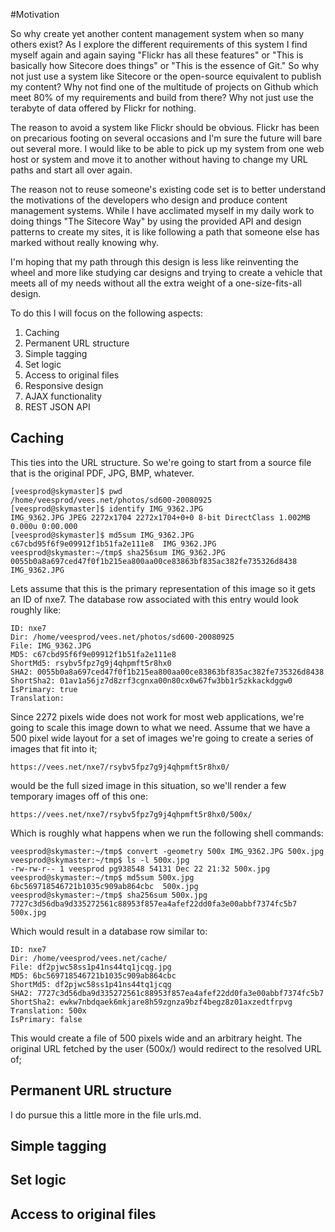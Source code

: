 #Motivation

So why create yet another content management system when so many others exist? As I explore the different requirements of this system I find myself again and again saying "Flickr has all these features" or "This is basically how Sitecore does things" or "This is the essence of Git." So why not just use a system like Sitecore or the open-source equivalent to publish my content? Why not find one of the multitude of projects on Github which meet 80% of my requirements and build from there? Why not just use the terabyte of data offered by Flickr for nothing.

The reason to avoid a system like Flickr should be obvious. Flickr has been on precarious footing on several occasions and I'm sure the future will bare out several more. I would like to be able to pick up my system from one web host or system and move it to another without having to change my URL paths and start all over again.

The reason not to reuse someone's existing code set is to better understand the motivations of the developers who design and produce content management systems. While I have acclimated myself in my daily work to doing things "The Sitecore Way" by using the provided API and design patterns to create my sites, it is like following a path that someone else has marked without really knowing why.

I'm hoping that my path through this design is less like reinventing the wheel and more like studying car designs and trying to create a vehicle that meets all of my needs without all the extra weight of a one-size-fits-all design.

To do this I will focus on the following aspects:

1. Caching
1. Permanent URL structure 
1. Simple tagging
1. Set logic
1. Access to original files
1. Responsive design
1. AJAX functionality
1. REST JSON API

## Caching

This ties into the URL structure. So we're going to start from a source file that is the original PDF, JPG, BMP, whatever.

	[veesprod@skymaster]$ pwd
	/home/veesprod/vees.net/photos/sd600-20080925
	[veesprod@skymaster]$ identify IMG_9362.JPG
	IMG_9362.JPG JPEG 2272x1704 2272x1704+0+0 8-bit DirectClass 1.002MB 0.000u 0:00.000
	[veesprod@skymaster]$ md5sum IMG_9362.JPG
	c67cbd95f6f9e09912f1b51fa2e111e8  IMG_9362.JPG
	veesprod@skymaster:~/tmp$ sha256sum IMG_9362.JPG 
	0055b0a8a697ced47f0f1b215ea800aa00ce83863bf835ac382fe735326d8438  IMG_9362.JPG

Lets assume that this is the primary representation of this image so it gets an ID of nxe7. The database row associated with this entry would look roughly like:

	ID: nxe7
	Dir: /home/veesprod/vees.net/photos/sd600-20080925
	File: IMG_9362.JPG
	MD5: c67cbd95f6f9e09912f1b51fa2e111e8
	ShortMd5: rsybv5fpz7g9j4qhpmft5r8hx0
	SHA2: 0055b0a8a697ced47f0f1b215ea800aa00ce83863bf835ac382fe735326d8438
	ShortSha2: 01av1a56jz7d8zrf3cgnxa00n80cx0w67fw3bb1r5zkkackdggw0
	IsPrimary: true
	Translation:

Since 2272 pixels wide does not work for most web applications, we're going to scale this image down to what we need. Assume that we have a 500 pixel wide layout for a set of images we're going to create a series of images that fit into it;

	https://vees.net/nxe7/rsybv5fpz7g9j4qhpmft5r8hx0/

would be the full sized image in this situation, so we'll render a few temporary images off of this one:

	https://vees.net/nxe7/rsybv5fpz7g9j4qhpmft5r8hx0/500x/

Which is roughly what happens when we run the following shell commands:

	veesprod@skymaster:~/tmp$ convert -geometry 500x IMG_9362.JPG 500x.jpg
	veesprod@skymaster:~/tmp$ ls -l 500x.jpg 
	-rw-rw-r-- 1 veesprod pg938548 54131 Dec 22 21:32 500x.jpg
	veesprod@skymaster:~/tmp$ md5sum 500x.jpg 
	6bc569718546721b1035c909ab864cbc  500x.jpg
	veesprod@skymaster:~/tmp$ sha256sum 500x.jpg 
	7727c3d56dba9d335272561c88953f857ea4afef22dd0fa3e00abbf7374fc5b7  500x.jpg

Which would result in a database row similar to:

	ID: nxe7
	Dir: /home/veesprod/vees.net/cache/
	File: df2pjwc58ss1p41ns44tq1jcqg.jpg
	MD5: 6bc569718546721b1035c909ab864cbc 
	ShortMd5: df2pjwc58ss1p41ns44tq1jcqg
	SHA2: 7727c3d56dba9d335272561c88953f857ea4afef22dd0fa3e00abbf7374fc5b7
	ShortSha2: ewkw7nbdqaek6mkjare8h59zgnza9bzf4begz8z01axzedtfrpvg
	Translation: 500x
	IsPrimary: false

This would create a file of 500 pixels wide and an arbitrary height. The original URL fetched by the user (500x/) would redirect to the resolved URL of;



## Permanent URL structure

I do pursue this a little more in the file urls.md.

## Simple tagging

## Set logic

## Access to original files
